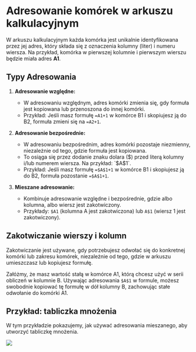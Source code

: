 # Adresowanie komórek w arkuszu kalkulacyjnym

W arkuszu kalkulacyjnym każda komórka jest unikalnie identyfikowana przez jej adres, który składa się z oznaczenia kolumny (liter) i numeru wiersza. Na przykład, komórka w pierwszej kolumnie i pierwszym wierszu będzie miała adres **A1**.

## Typy Adresowania

1. **Adresowanie względne:**
   - W adresowaniu względnym, adres komórki zmienia się, gdy formuła jest kopiowana lub przenoszona do innej komórki.
   - Przykład: Jeśli masz formułę `=A1+1` w komórce B1 i skopiujesz ją do B2, formuła zmieni się na `=A2+1`.

2. **Adresowanie bezpośrednie:**
   - W adresowaniu bezpośrednim, adres komórki pozostaje niezmienny, niezależnie od tego, gdzie formuła jest kopiowana.
   - To osiąga się przez dodanie znaku dolara ($) przed literą kolumny i/lub numerem wiersza. Na przykład: `$A$1`.
   - Przykład: Jeśli masz formułę `=$A$1+1` w komórce B1 i skopiujesz ją do B2, formuła pozostanie `=$A$1+1`.

3. **Mieszane adresowanie:**
   - Kombinuje adresowanie względne i bezpośrednie, gdzie albo kolumna, albo wiersz jest zakotwiczony.
   - Przykłady: `$A1` (kolumna A jest zakotwiczona) lub `A$1` (wiersz 1 jest zakotwiczony).

## Zakotwiczanie wierszy i kolumn

Zakotwiczanie jest używane, gdy potrzebujesz odwołać się do konkretnej komórki lub zakresu komórek, niezależnie od tego, gdzie w arkuszu umieszczasz lub kopiujesz formułę.

Załóżmy, że masz wartość stałą w komórce A1, którą chcesz użyć w serii obliczeń w kolumnie B. Używając adresowania `$A$1` w formule, możesz swobodnie kopiować tę formułę w dół kolumny B, zachowując stałe odwołanie do komórki A1.

## Przykład: tabliczka mnożenia

W tym przykładzie pokazujemy, jak używać adresowania mieszanego, aby utworzyć tabliczkę mnożenia.

![](../.gitbook/assets/spreadsheet/multiplication.gif)
